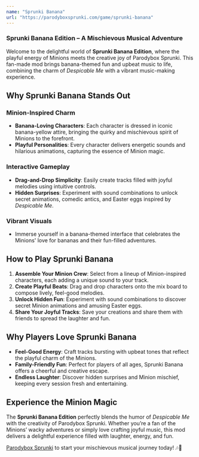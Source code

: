 ```yaml
---
name: "Sprunki Banana"
url: "https://parodyboxsprunki.com/game/sprunki-banana"
---
```


### **Sprunki Banana Edition** – A Mischievous Musical Adventure  

Welcome to the delightful world of **Sprunki Banana Edition**, where the playful energy of Minions meets the creative joy of Parodybox Sprunki. This fan-made mod brings banana-themed fun and upbeat music to life, combining the charm of *Despicable Me* with a vibrant music-making experience.

## **Why Sprunki Banana Stands Out**

### **Minion-Inspired Charm**
- **Banana-Loving Characters**: Each character is dressed in iconic banana-yellow attire, bringing the quirky and mischievous spirit of Minions to the forefront.  
- **Playful Personalities**: Every character delivers energetic sounds and hilarious animations, capturing the essence of Minion magic.  

### **Interactive Gameplay**
- **Drag-and-Drop Simplicity**: Easily create tracks filled with joyful melodies using intuitive controls.  
- **Hidden Surprises**: Experiment with sound combinations to unlock secret animations, comedic antics, and Easter eggs inspired by *Despicable Me*.  

### **Vibrant Visuals**
- Immerse yourself in a banana-themed interface that celebrates the Minions' love for bananas and their fun-filled adventures.

## **How to Play Sprunki Banana**

1. **Assemble Your Minion Crew**: Select from a lineup of Minion-inspired characters, each adding a unique sound to your track.  
2. **Create Playful Beats**: Drag and drop characters onto the mix board to compose lively, feel-good melodies.  
3. **Unlock Hidden Fun**: Experiment with sound combinations to discover secret Minion animations and amusing Easter eggs.  
4. **Share Your Joyful Tracks**: Save your creations and share them with friends to spread the laughter and fun.  

## **Why Players Love Sprunki Banana**

- **Feel-Good Energy**: Craft tracks bursting with upbeat tones that reflect the playful charm of the Minions.  
- **Family-Friendly Fun**: Perfect for players of all ages, Sprunki Banana offers a cheerful and creative escape.  
- **Endless Laughter**: Discover hidden surprises and Minion mischief, keeping every session fresh and entertaining.  

## **Experience the Minion Magic**  

The **Sprunki Banana Edition** perfectly blends the humor of *Despicable Me* with the creativity of Parodybox Sprunki. Whether you’re a fan of the Minions’ wacky adventures or simply love crafting joyful music, this mod delivers a delightful experience filled with laughter, energy, and fun.  

[Parodybox Sprunki](https://parodyboxsprunki.com/game/sprunki-banana) to start your mischievous musical journey today! 🎶🍌
